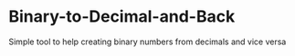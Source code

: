 # Binary-to-Decimal-and-Back
Simple tool to help creating binary numbers from decimals and vice versa
